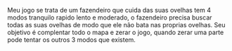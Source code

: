 Meu jogo se trata de um fazendeiro que cuida das suas ovelhas tem 4 modos tranquilo rapido lento e moderado, o fazendeiro precisa buscar todas as suas ovelhas de modo que ele não bata nas proprias ovelhas. Seu objetivo é complentar todo o mapa e zerar o jogo, quando zerar uma parte pode tentar os outros 3 modos que existem.
